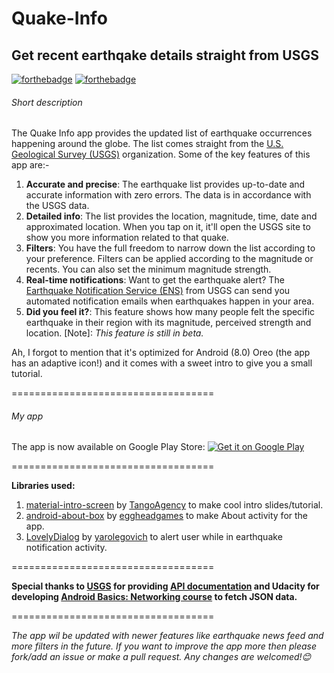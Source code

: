 # Quake-Info
## Get recent earthqake details straight from USGS

[![forthebadge](https://forthebadge.com/images/badges/made-with-java.svg)](https://forthebadge.com) [![forthebadge](https://forthebadge.com/images/badges/built-for-android.svg)](https://forthebadge.com)

###### Short description
The Quake Info app provides the updated list of earthquake occurrences happening around the globe. The list comes straight from the [U.S. Geological Survey (USGS)](https://www.usgs.gov/) organization. Some of the key features of this app are:-

1. **Accurate and precise**: The earthquake list provides up-to-date and accurate information with zero errors. The data is in accordance with the USGS data.
2. **Detailed info**: The list provides the location, magnitude, time, date and approximated location. When you tap on it, it'll open the USGS site to show you more information related to that quake.
3. **Filters**: You have the full freedom to narrow down the list according to your preference. Filters can be applied according to the magnitude or recents. You can also set the minimum magnitude strength. 
4. **Real-time notifications**: Want to get the earthquake alert? The [Earthquake Notification Service (ENS)](https://earthquake.usgs.gov/ens/) from USGS can send you automated notification emails when earthquakes happen in your area. 
5. **Did you feel it?**: This feature shows how many people felt the specific earthquake in their region with its magnitude, perceived strength and location. [Note]: _This feature is still in beta._

Ah, I forgot to mention that it's optimized for Android (8.0) Oreo (the app has an adaptive icon!) and it comes with a sweet intro to give you a small tutorial.

===================================

###### My app 
The app is now available on Google Play Store:
<a href='https://play.google.com/store/apps/details?id=com.theQuake.quakeInfo&pcampaignid=MKT-Other-global-all-co-prtnr-py-PartBadge-Mar2515-1'><img alt='Get it on Google Play' src='https://play.google.com/intl/en_us/badges/images/generic/en_badge_web_generic.png'/></a>

===================================

**Libraries used:**

1. [material-intro-screen](https://github.com/TangoAgency/material-intro-screen) by [TangoAgency](https://github.com/TangoAgency) to make cool intro slides/tutorial.
2. [android-about-box](https://github.com/eggheadgames/android-about-box) by [eggheadgames](https://github.com/eggheadgames) to make About activity for the app.
3. [LovelyDialog](https://github.com/yarolegovich/LovelyDialog) by [yarolegovich](https://github.com/yarolegovich) to alert user while in earthquake notification activity.

===================================

**Special thanks to [USGS](https://github.com/usgs) for providing [API documentation](https://earthquake.usgs.gov/fdsnws/event/1/) and Udacity for developing [Android Basics: Networking course](https://www.udacity.com/course/android-basics-networking--ud843) to fetch JSON data.**

===================================

_The app wil be updated with newer features like earthquake news feed and more filters in the future. If you want to improve the app more then please fork/add an issue or make a pull request. Any changes are welcomed!😊_

